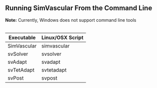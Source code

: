 
## Running SimVascular From the Command Line

__Note:__ Currently, Windows does not support command line tools
<br>
<br>

<table class="table table-bordered">
<thead>
<tr>
  <th>Executable</th>
  <th>Linux/OSX Script</th>
</tr>
</thead>
<tr>
  <td>SimVascular</td>
  <td>simvascular</td>
</tr>
<tr>
  <td>svSolver</td>
  <td>svsolver</td>
</tr>
<tr>
  <td>svAdapt</td>
  <td>svadapt</td>
</tr>
<tr>
  <td>svTetAdapt</td>
  <td>svtetadapt</td>
</tr>
<tr>
  <td>svPost</td>
  <td>svpost</td>
</tr>
</table>

<br>
<br>
<br>